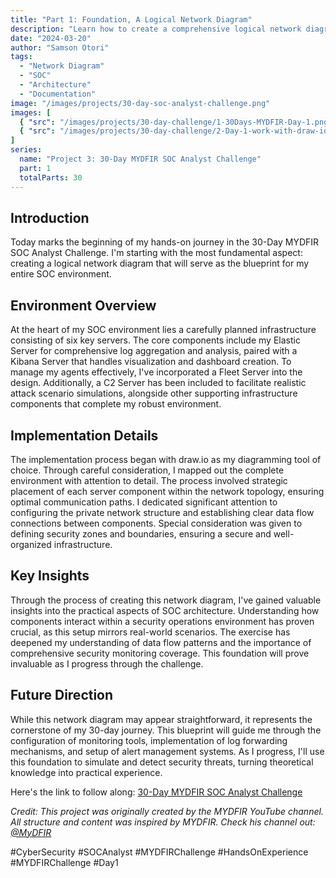 ```yaml
---
title: "Part 1: Foundation, A Logical Network Diagram"
description: "Learn how to create a comprehensive logical network diagram for your SOC environment, establishing the foundation for my 30-day security monitoring journey."
date: "2024-03-20"
author: "Samson Otori"
tags:
  - "Network Diagram"
  - "SOC"
  - "Architecture"
  - "Documentation"
image: "/images/projects/30-day-soc-analyst-challenge.png"
images: [
  { "src": "/images/projects/30-day-challenge/1-30Days-MYDFIR-Day-1.png", "alt": "30 Days MYDFIR Challenge Day 1" },
  { "src": "/images/projects/30-day-challenge/2-Day-1-work-with-draw-io.png", "alt": "Working with Draw.io on Day 1" }
]
series:
  name: "Project 3: 30-Day MYDFIR SOC Analyst Challenge"
  part: 1
  totalParts: 30
---
```


## Introduction

Today marks the beginning of my hands-on journey in the 30-Day MYDFIR SOC Analyst Challenge. I'm starting with the most fundamental aspect: creating a logical network diagram that will serve as the blueprint for my entire SOC environment.



## Environment Overview

At the heart of my SOC environment lies a carefully planned infrastructure consisting of six key servers. The core components include my Elastic Server for comprehensive log aggregation and analysis, paired with a Kibana Server that handles visualization and dashboard creation. To manage my agents effectively, I've incorporated a Fleet Server into the design. Additionally, a C2 Server has been included to facilitate realistic attack scenario simulations, alongside other supporting infrastructure components that complete my robust environment.

## Implementation Details

The implementation process began with draw.io as my diagramming tool of choice. Through careful consideration, I mapped out the complete environment with attention to detail. The process involved strategic placement of each server component within the network topology, ensuring optimal communication paths. I dedicated significant attention to configuring the private network structure and establishing clear data flow connections between components. Special consideration was given to defining security zones and boundaries, ensuring a secure and well-organized infrastructure.

## Key Insights

Through the process of creating this network diagram, I've gained valuable insights into the practical aspects of SOC architecture. Understanding how components interact within a security operations environment has proven crucial, as this setup mirrors real-world scenarios. The exercise has deepened my understanding of data flow patterns and the importance of comprehensive security monitoring coverage. This foundation will prove invaluable as I progress through the challenge.

## Future Direction

While this network diagram may appear straightforward, it represents the cornerstone of my 30-day journey. This blueprint will guide me through the configuration of monitoring tools, implementation of log forwarding mechanisms, and setup of alert management systems. As I progress, I'll use this foundation to simulate and detect security threats, turning theoretical knowledge into practical experience.

Here's the link to follow along: [30-Day MYDFIR SOC Analyst Challenge](https://www.youtube.com/watch?v=VAE3aVZi0Go&list=PLG6KGSNK4PuBWmX9NykU0wnWamjxdKhDJ&index=28)

*Credit: This project was originally created by the MYDFIR YouTube channel. All structure and content was inspired by MYDFIR. Check his channel out: [@MyDFIR](https://www.youtube.com/@MyDFIR)* 

#CyberSecurity #SOCAnalyst #MYDFIRChallenge #HandsOnExperience #MYDFIRChallenge #Day1 

